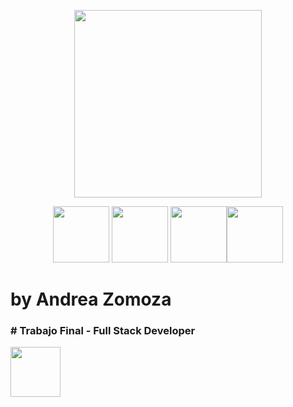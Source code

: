 <p align="center"> <img src="https://i.pinimg.com/originals/ee/b8/e9/eeb8e945ef9adfaba506da7c20237e8a.png" width="300"/></p> 


<p align="center"> <img src="https://cdn2.iconfinder.com/data/icons/designer-skills/128/react-512.png" width="90"/> <img src="https://cms-assets.tutsplus.com/uploads/users/1795/posts/30350/preview_image/ReduxLogo.jpg" width="90"/> <img src="https://www.enterprisedb.com/sites/default/files/logo-postgresql-700x500.png" width="90"/><img src="https://miro.medium.com/max/365/1*Jr3NFSKTfQWRUyjblBSKeg.png" width="90"/></p> 

# by Andrea Zomoza

<p align="center"> <h3># Trabajo Final - Full Stack Developer</h3><img src="https://static.wixstatic.com/media/85087f_aea1beb8237842df9471fd9ccf51f099~mv2.png/v1/fill/w_161,h_31,al_c,q_85,usm_0.66_1.00_0.01/Logo_completo_Color_1PNG-min.webp" width="80"/></p> 
